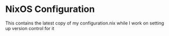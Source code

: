 # NixOS Configuration
This contains the latest copy of my configuration.nix while I work on setting
up version control for it
